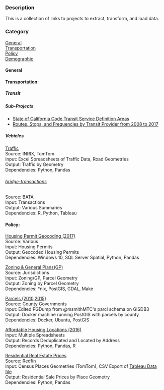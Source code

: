 ### Description

This is a collection of links to projects to extract, transform, and load data. 

### Category

[General](#general)  
[Transportation](#transportation)   
[Policy](#Policy)  
[Demographic](#demographic)  

#### General

#### Transportation:

##### Transit 


##### Sub-Projects  
- [State of California Code Transit Service Definition Areas](legislative_transit_data.md) 
- [Routes, Stops, and Frequencies by Transit Provider from 2008 to 2017](historical_transit_data.md) 

##### Vehicles

[Traffic](https://github.com/MetropolitanTransportationCommission/vital-signs-traffic-data)     
Source: INRIX, TomTom     
Input: Excel Spreadsheets of Traffic Data, Road Geometries     
Output: Traffic by Geometry      
Dependencies: Python, Pandas  

###### [bridge-transactions](bridge-transactions/)    
Source: BATA  
Input: Transactions    
Output: Various Summaries  
Dependencies: R, Python, Tableau  

#### Policy:  

[Housing Permit Geocoding (2017)](https://github.com/BayAreaMetro/Data-And-Visualization-Projects/blob/master/housing_geocoding/readme.md)  
Source: Various   
Input: Housing Permits   
Output: Geocoded Housing Permits   
Dependencies: Windows 10, SQL Server Spatial, Python, Pandas

[Zoning & General Plans(GP)](https://github.com/MetropolitanTransportationCommission/zoning)   
Source: Jurisdictions   
Input: Zoning/GP, Parcel Geometry   
Output: Zoning by Parcel Geometry   
Dependencies: *nix, PostGIS, GDAL, Make

[Parcels (2010,2015)](https://github.com/BayAreaMetro/Data-And-Visualization-Projects/tree/master/postgis-parcels)   
Source: County Governments   
Input: Edited PGDump from @msmithMTC's parcl schema on GISDB3   
Output: Docker machine running PostGIS with parcels by county    
Dependencies: Docker, Ubuntu, PostGIS

[Affordable Housing Locations (2016)](https://github.com/MetropolitanTransportationCommission/housing/)   
Input: Multiple Spreadsheets  
Output: Records Deduplicated and Located by Address  
Dependencies: Python, Pandas, R  

[Residential Real Estate Prices](https://github.com/MetropolitanTransportationCommission/motm/tree/master/2017_04#redfinplaces)    
Source: Redfin    
Input: Census Places Geometries (TomTom), CSV Export of [Tableau Data file](https://www.redfin.com/blog/data-center)    
Output: Residential Sale Prices by Place Geometry      
Dependencies: Python, Pandas

